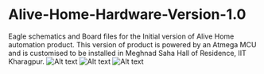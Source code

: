 # Alive-Home-Hardware-Version-1.0
Eagle schematics and Board files for the Initial version of Alive Home automation product. This version of product is powered by an Atmega MCU and is customised to be installed in Meghnad Saha Hall of Residence, IIT Kharagpur.
![Alt text](?raw=true "")
![Alt text](?raw=true "")
![Alt text](?raw=true "")
